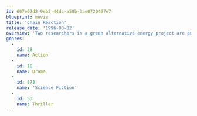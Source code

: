 ```yaml
---
id: 607e07d2-9eb3-44dc-a50b-3ae0720497e7
blueprint: movie
title: 'Chain Reaction'
release_date: '1996-08-02'
overview: 'Two researchers in a green alternative energy project are put on the run when they are framed for murder and treason.'
genres:
  -
    id: 28
    name: Action
  -
    id: 18
    name: Drama
  -
    id: 878
    name: 'Science Fiction'
  -
    id: 53
    name: Thriller
---
```

